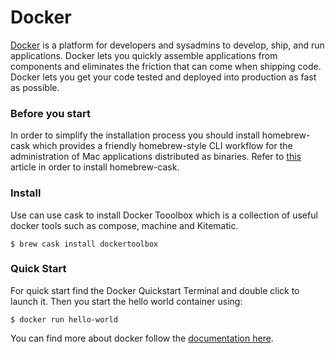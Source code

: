 # Docker

[Docker](https://docs.docker.com) is a platform for developers and sysadmins to develop, ship, and run applications. Docker lets you quickly assemble applications from components and eliminates the friction that can come when shipping code. Docker lets you get your code tested and deployed into production as fast as possible.

### Before you start

In order to simplify the installation process you should install homebrew-cask which provides a friendly homebrew-style CLI workflow for the administration of Mac applications distributed as binaries. Refer to [this](../Homebrew/Cask.md) article in order to install homebrew-cask.

### Install

Use can use cask to install Docker Tooolbox which is a collection of useful docker tools such as compose, machine and Kitematic.

    $ brew cask install dockertoolbox

### Quick Start

For quick start find the Docker Quickstart Terminal and double click to launch it. Then you start the hello world container using:

    $ docker run hello-world

You can find more about docker follow the [documentation here](https://docs.docker.com/).

